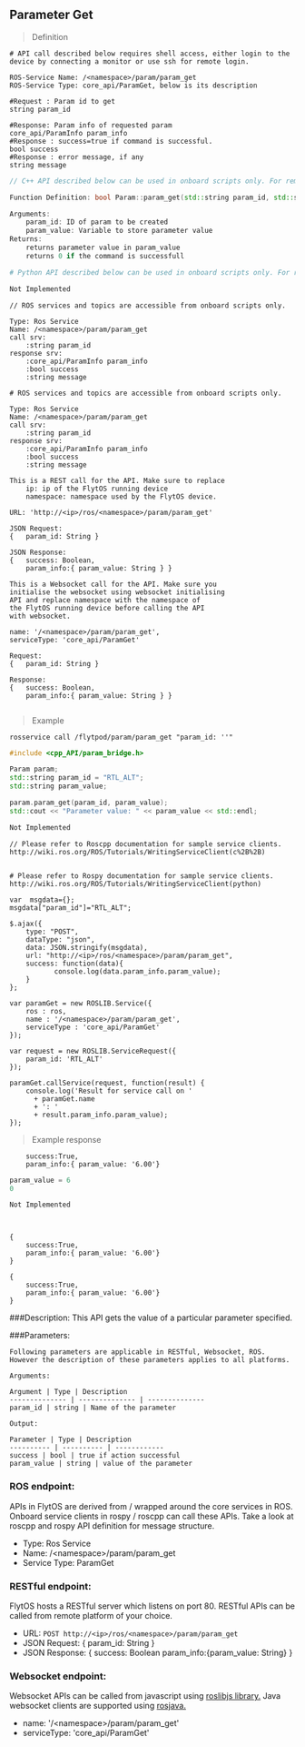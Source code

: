 ## Parameter Get


> Definition

```shell
# API call described below requires shell access, either login to the device by connecting a monitor or use ssh for remote login.

ROS-Service Name: /<namespace>/param/param_get
ROS-Service Type: core_api/ParamGet, below is its description

#Request : Param id to get
string param_id

#Response: Param info of requested param
core_api/ParamInfo param_info
#Response : success=true if command is successful.  
bool success
#Response : error message, if any
string message
```

```cpp
// C++ API described below can be used in onboard scripts only. For remote scripts you can use http client libraries to call FlytOS REST endpoints from C++.

Function Definition: bool Param::param_get(std::string param_id, std::string &param_value)

Arguments:
    param_id: ID of param to be created
    param_value: Variable to store parameter value
Returns:
    returns parameter value in param_value 
    returns 0 if the command is successfull
```

```python
# Python API described below can be used in onboard scripts only. For remote scripts you can use http client libraries to call FlytOS REST endpoints from Python.

Not Implemented
```

```cpp--ros
// ROS services and topics are accessible from onboard scripts only.

Type: Ros Service
Name: /<namespace>/param/param_get
call srv:
    :string param_id
response srv: 
    :core_api/ParamInfo param_info
    :bool success
    :string message
```

```python--ros
# ROS services and topics are accessible from onboard scripts only.

Type: Ros Service
Name: /<namespace>/param/param_get
call srv:
    :string param_id
response srv: 
    :core_api/ParamInfo param_info
    :bool success
    :string message

```

```javascript--REST
This is a REST call for the API. Make sure to replace 
    ip: ip of the FlytOS running device
    namespace: namespace used by the FlytOS device.

URL: 'http://<ip>/ros/<namespace>/param/param_get'

JSON Request:
{   param_id: String }

JSON Response:
{   success: Boolean,
    param_info:{ param_value: String } }

```

```javascript--Websocket
This is a Websocket call for the API. Make sure you 
initialise the websocket using websocket initialising 
API and replace namespace with the namespace of 
the FlytOS running device before calling the API 
with websocket.

name: '/<namespace>/param/param_get',
serviceType: 'core_api/ParamGet'

Request:
{   param_id: String }

Response:
{   success: Boolean,
    param_info:{ param_value: String } }


```


> Example

```shell
rosservice call /flytpod/param/param_get "param_id: ''"
```

```cpp
#include <cpp_API/param_bridge.h>

Param param;
std::string param_id = "RTL_ALT"; 
std::string param_value;

param.param_get(param_id, param_value);
std::cout << "Parameter value: " << param_value << std::endl;
```

```python
Not Implemented

```

```cpp--ros
// Please refer to Roscpp documentation for sample service clients. http://wiki.ros.org/ROS/Tutorials/WritingServiceClient(c%2B%2B)
```

```python--ros

# Please refer to Rospy documentation for sample service clients. http://wiki.ros.org/ROS/Tutorials/WritingServiceClient(python)

```

```javascript--REST
var  msgdata={};
msgdata["param_id"]="RTL_ALT";

$.ajax({
    type: "POST",
    dataType: "json",
    data: JSON.stringify(msgdata),
    url: "http://<ip>/ros/<namespace>/param/param_get",  
    success: function(data){
           console.log(data.param_info.param_value);
    }
};

```

```javascript--Websocket
var paramGet = new ROSLIB.Service({
    ros : ros,
    name : '/<namespace>/param/param_get',
    serviceType : 'core_api/ParamGet'
});

var request = new ROSLIB.ServiceRequest({
    param_id: 'RTL_ALT'
});

paramGet.callService(request, function(result) {
    console.log('Result for service call on '
      + paramGet.name
      + ': '
      + result.param_info.param_value);
});
```


> Example response

```shell
    success:True,
    param_info:{ param_value: '6.00'}
```

```cpp
param_value = 6
0
```

```python
Not Implemented
```

```cpp--ros
```

```python--ros
```

```javascript--REST
{
    success:True,
    param_info:{ param_value: '6.00'}
}

```

```javascript--Websocket
{
    success:True,
    param_info:{ param_value: '6.00'}
}

```





###Description:
This API gets the value of a particular parameter specified.

###Parameters:
    
    Following parameters are applicable in RESTful, Websocket, ROS. However the description of these parameters applies to all platforms. 
    
    Arguments:
    
    Argument | Type | Description
    -------------- | -------------- | --------------
    param_id | string | Name of the parameter

    Output:
    
    Parameter | Type | Description
    ---------- | ---------- | ------------
    success | bool | true if action successful
    param_value | string | value of the parameter

### ROS endpoint:
APIs in FlytOS are derived from / wrapped around the core  services in ROS. Onboard service clients in rospy / roscpp can call these APIs. Take a look at roscpp and rospy API definition for message structure. 

* Type: Ros Service</br> 
* Name: /\<namespace\>/param/param_get</br>
* Service Type: ParamGet

### RESTful endpoint:
FlytOS hosts a RESTful server which listens on port 80. RESTful APIs can be called from remote platform of your choice.

* URL: ``POST http://<ip>/ros/<namespace>/param/param_get``
* JSON Request:
{
    param_id: String
}
* JSON Response:
{
    success: Boolean
    param_info:{param_value: String}
}


### Websocket endpoint:
Websocket APIs can be called from javascript using  [roslibjs library.](https://github.com/RobotWebTools/roslibjs) 
Java websocket clients are supported using [rosjava.](http://wiki.ros.org/rosjava)

* name: '/\<namespace\>/param/param_get'</br>
* serviceType: 'core_api/ParamGet'


<!-- ### API usage information:
Note: You can either set body_frame or relative flag. If both are set, body_frame takes precedence.

Tip: Asynchronous mode - The API call would return as soon as the command has been sent to the autopilot, irrespective of whether the vehicle has reached the given setpoint or not.

Tip: Synchronous mode - The API call would wait for the function to return, which happens when either the position setpoint is reached or timeout=30secs is over.
 -->
